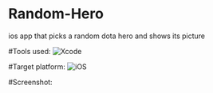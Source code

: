 # Random-Hero
ios app that picks a random dota hero and shows its picture

#Tools used:
![Xcode](https://img.shields.io/badge/Xcode-007ACC?style=for-the-badge&logo=Xcode&logoColor=white)

#Target platform:
![iOS](https://img.shields.io/badge/iOS-000000?style=for-the-badge&logo=ios&logoColor=white)

#Screenshot:

